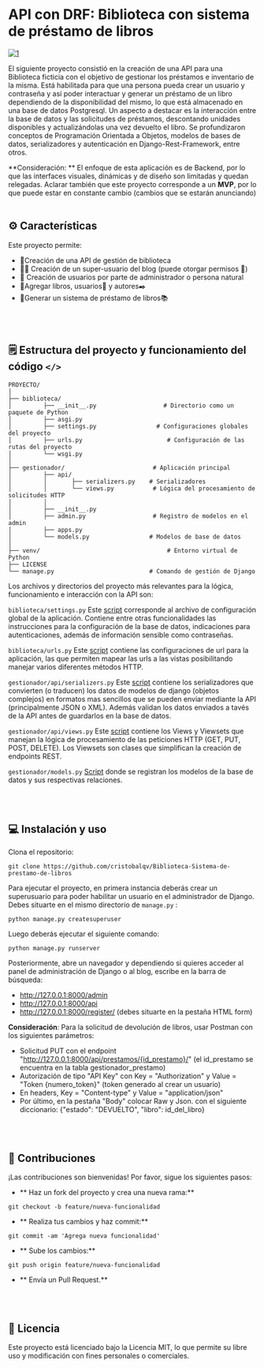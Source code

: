 # API con DRF: Biblioteca con sistema de préstamo de libros

[![1](https://github.com/cristobalqv/Biblioteca-Sistema-de-prestamo-de-libros/blob/main/varios/imagen1.png "1")](https://github.com/cristobalqv/Biblioteca-Sistema-de-prestamo-de-libros/blob/main/varios/imagen1.png "1")

El siguiente proyecto consistió en la creación de una API para una Biblioteca ficticia con el objetivo de gestionar los préstamos e inventario de la misma. Está habilitada para que una persona pueda crear un usuario y contraseña y así poder interactuar y generar un préstamo de un libro dependiendo de la disponibilidad del mismo, lo que está almacenado en una base de datos  Postgresql. Un aspecto a destacar es la interacción entre la base de datos y las solicitudes de préstamos, descontando unidades disponibles y actualizándolas una vez devuelto el libro.
Se profundizaron conceptos de Programación Orientada a Objetos, modelos de bases de datos, serializadores y autenticación en Django-Rest-Framework, entre otros.

**Consideración: ** El enfoque de esta aplicación es de Backend, por lo que las interfaces visuales, dinámicas y de diseño son limitadas y quedan relegadas. Aclarar también que este proyecto corresponde a un **MVP**, por lo que puede estar en constante cambio (cambios que se estarán anunciando)
<br>
<br>

## ️⚙️ Características

Este proyecto permite:

- 🏫Creación de una API de gestión de biblioteca
- 👮‍♂️ Creación de un super-usuario del blog (puede otorgar permisos 🔑)
- 👤 Creación de usuarios por parte de administrador o persona natural
- 📙Agregar libros, usuarios👤 y autores✒️
- 🔄Generar un sistema de préstamo de libros📚

<br>
<br>

## 🗒️ Estructura del proyecto y funcionamiento del código `</>`



```
PROYECTO/
│
├── biblioteca/                           
│         ├── __init__.py                   # Directorio como un paquete de Python
│         ├── asgi.py             
│         ├── settings.py                 # Configuraciones globales del proyecto
│         ├── urls.py                        # Configuración de las rutas del proyecto
│         └── wsgi.py                
│
├── gestionador/                         # Aplicación principal
│         ├── api/          
│         │       ├── serializers.py    # Serializadores
│         │       └── views.py           # Lógica del procesamiento de solicitudes HTTP
│         │ 
│         ├── __init__.py            
│         ├── admin.py                   # Registro de modelos en el admin
│         ├── apps.py                      
│         └── models.py                 # Modelos de base de datos
│
├── venv/                                    # Entorno virtual de Python
├── LICENSE                     
└── manage.py                           # Comando de gestión de Django

```
Los archivos y directorios del proyecto más relevantes para la lógica, funcionamiento e interacción con la API son:

`biblioteca/settings.py` Este [script](https://github.com/cristobalqv/Biblioteca-Sistema-de-prestamo-de-libros/blob/main/biblioteca/settings.py "script") corresponde al archivo de configuración global de la aplicación. Contiene entre otras funcionalidades las instrucciones para la configuración de la base de datos, indicaciones para autenticaciones, además de información sensible como contraseñas.

`biblioteca/urls.py` Este [script](https://github.com/cristobalqv/Biblioteca-Sistema-de-prestamo-de-libros/blob/main/biblioteca/urls.py "script") contiene las configuraciones de url para la aplicación, las que permiten mapear las urls a las vistas posibilitando manejar varios diferentes métodos HTTP.

`gestionador/api/serializers.py` Este [script](https://github.com/cristobalqv/Biblioteca-Sistema-de-prestamo-de-libros/blob/main/gestionador/api/serializers.py "script") contiene los serializadores que convierten (o traducen) los datos de modelos de django (objetos complejos) en formatos mas sencillos que se pueden enviar mediante la API (principalmente JSON o XML). Además validan los datos enviados a tavés de la API antes de guardarlos en la base de datos.

`gestionador/api/views.py` Este [script](https://github.com/cristobalqv/Biblioteca-Sistema-de-prestamo-de-libros/blob/main/gestionador/api/views.py "script") contiene los Views y Viewsets que manejan la lógica de procesamiento de las peticiones HTTP (GET, PUT, POST, DELETE). Los Viewsets son clases que simplifican la creación de endpoints REST.

`gestionador/models.py` [Script](https://github.com/cristobalqv/Biblioteca-Sistema-de-prestamo-de-libros/blob/main/gestionador/models.py " Script") donde se registran los modelos de la base de datos y sus respectivas relaciones.

<br>
<br>

## 💻 Instalación y uso

Clona el repositorio:

```
git clone https://github.com/cristobalqv/Biblioteca-Sistema-de-prestamo-de-libros
```

Para ejecutar el proyecto, en primera instancia deberás crear un superusuario para poder habilitar un usuario en el administrador de Django. Debes situarte en el mismo directorio de `manage.py` :

```python manage.py createsuperuser```

Luego deberás ejecutar el siguiente comando:

```python manage.py runserver```

Posteriormente, abre un navegador y dependiendo si quieres acceder al panel de administración de Django o al blog, escribe en la barra de búsqueda:
- http://127.0.0.1:8000/admin
- http://127.0.0.1:8000/api
- http://127.0.0.1:8000/register/     (debes situarte en la pestaña HTML form)

**Consideración**: Para la solicitud de devolución de libros, usar Postman con los siguientes parámetros:
- Solicitud PUT con el endpoint "http://127.0.0.1:8000/api/prestamos/{id_prestamo}/"   (el id_prestamo se encuentra en la tabla gestionador_prestamo)
- Autorización de tipo "API Key" con Key = "Authorization" y Value = "Token {numero_token}"   (token generado al crear un usuario)
- En headers, Key = "Content-type" y Value = "application/json"
- Por último, en la pestaña "Body" colocar Raw y Json. con el siguiente diccionario: {"estado": "DEVUELTO", "libro": id_del_libro}

<br>
<br>

## 🤝 Contribuciones



¡Las contribuciones son bienvenidas! Por favor, sigue los siguientes pasos:

- ** Haz un fork del proyecto y crea una nueva rama:**

`git checkout -b feature/nueva-funcionalidad`

- ** Realiza tus cambios y haz commit:**

`git commit -am 'Agrega nueva funcionalidad'`

- ** Sube los cambios:**

`git push origin feature/nueva-funcionalidad`

- ** Envía un Pull Request.**

<br>
<br>

## 📜 Licencia



Este proyecto está licenciado bajo la Licencia MIT, lo que permite su libre uso y modificación con fines personales o comerciales.